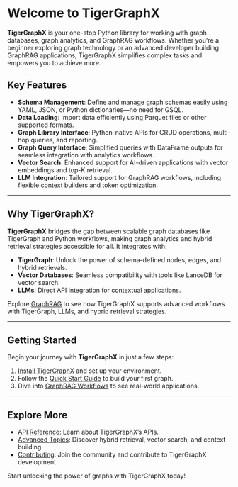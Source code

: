# Welcome to TigerGraphX

**TigerGraphX** is your one-stop Python library for working with graph databases, graph analytics, and GraphRAG workflows. Whether you're a beginner exploring graph technology or an advanced developer building GraphRAG applications, TigerGraphX simplifies complex tasks and empowers you to achieve more.

## Key Features
- **Schema Management**: Define and manage graph schemas easily using YAML, JSON, or Python dictionaries—no need for GSQL.
- **Data Loading**: Import data efficiently using Parquet files or other supported formats.
- **Graph Library Interface**: Python-native APIs for CRUD operations, multi-hop queries, and reporting.
- **Graph Query Interface**: Simplified queries with DataFrame outputs for seamless integration with analytics workflows.
- **Vector Search**: Enhanced support for AI-driven applications with vector embeddings and top-K retrieval.
- **LLM Integration**: Tailored support for GraphRAG workflows, including flexible context builders and token optimization.

---

## Why TigerGraphX?
**TigerGraphX** bridges the gap between scalable graph databases like TigerGraph and Python workflows, making graph analytics and hybrid retrieval strategies accessible for all. It integrates with:
- **TigerGraph**: Unlock the power of schema-defined nodes, edges, and hybrid retrievals.
- **Vector Databases**: Seamless compatibility with tools like LanceDB for vector search.
- **LLMs**: Direct API integration for contextual applications.

Explore [GraphRAG](graphrag/overview.md) to see how TigerGraphX supports advanced workflows with TigerGraph, LLMs, and hybrid retrieval strategies.

---

## Getting Started
Begin your journey with **TigerGraphX** in just a few steps:
1. [Install TigerGraphX](getting_started/installation.md) and set up your environment.
2. Follow the [Quick Start Guide](getting_started/quick_start.md) to build your first graph.
3. Dive into [GraphRAG Workflows](graphrag/overview.md) to see real-world applications.

---

## Explore More
- [API Reference](reference/api.md): Learn about TigerGraphX’s APIs.
- [Advanced Topics](advanced/graph_vector_data.md): Discover hybrid retrieval, vector search, and context building.
- [Contributing](contributing/guidelines.md): Join the community and contribute to TigerGraphX development.

Start unlocking the power of graphs with TigerGraphX today!
